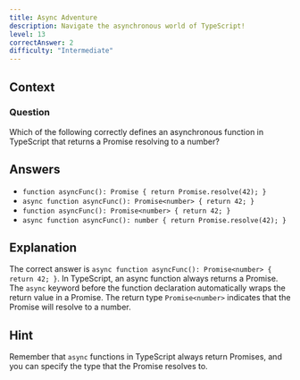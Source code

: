 ```yaml
---
title: Async Adventure
description: Navigate the asynchronous world of TypeScript!
level: 13
correctAnswer: 2
difficulty: "Intermediate"
---
```


## Context

### Question
Which of the following correctly defines an asynchronous function in TypeScript that returns a Promise resolving to a number?

## Answers
- `function asyncFunc(): Promise { return Promise.resolve(42); }`
- `async function asyncFunc(): Promise<number> { return 42; }`
- `function asyncFunc(): Promise<number> { return 42; }`
- `async function asyncFunc(): number { return Promise.resolve(42); }`

## Explanation
The correct answer is `async function asyncFunc(): Promise<number> { return 42; }`. In TypeScript, an async function always returns a Promise. The `async` keyword before the function declaration automatically wraps the return value in a Promise. The return type `Promise<number>` indicates that the Promise will resolve to a number.

## Hint
Remember that `async` functions in TypeScript always return Promises, and you can specify the type that the Promise resolves to.
